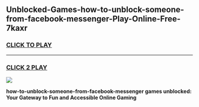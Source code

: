 
## Unblocked-Games-how-to-unblock-someone-from-facebook-messenger-Play-Online-Free-7kaxr
<h3>
<a href="https://premium76.site?title=how-to-unblock-someone-from-facebook-messenger&ref=26A">CLICK TO PLAY</a></h3>
<hr>

<h3>
<a href="https://premium76.site?title=how-to-unblock-someone-from-facebook-messenger&ref=26A">CLICK 2 PLAY</a>
  
</h3>

<a href="https://premium76.site?title=how-to-unblock-someone-from-facebook-messenger&ref=26A"><img src="https://clearcache.store/games.png"></a>


**how-to-unblock-someone-from-facebook-messenger games unblocked: Your Gateway to Fun and Accessible Online Gaming**
